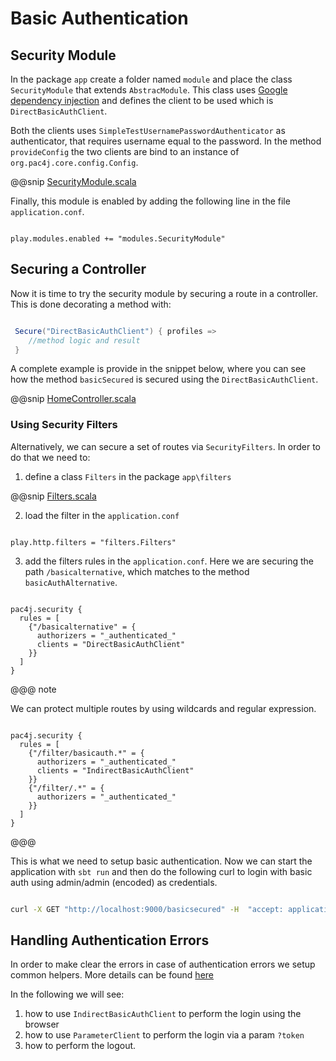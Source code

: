 # Basic Authentication

## Security Module

In the package `app` create a folder named `module` and place the class `SecurityModule` that extends `AbstracModule`.
This class uses [Google dependency injection](https://github.com/google/guice) and defines the client to be used which is
`DirectBasicAuthClient`. 

Both the clients uses `SimpleTestUsernamePasswordAuthenticator` as authenticator, that requires username equal to the password. 
In the method `provideConfig` the two clients are bind to an instance of `org.pac4j.core.config.Config`.

@@snip [SecurityModule.scala](../modules/SecurityModule.scala)

Finally, this module is enabled by adding the following line in the file `application.conf`.

```hocon

play.modules.enabled += "modules.SecurityModule"

```

## Securing a Controller

Now it is time to try the security module by securing a route in a controller. This is done decorating a method with:

```scala

 Secure("DirectBasicAuthClient") { profiles =>
    //method logic and result
 }
```

A complete example is provide in the snippet below, where you can see how the method `basicSecured` is secured using the `DirectBasicAuthClient`.

@@snip [HomeController.scala](../controllers/HomeController.scala)

### Using Security Filters

Alternatively, we can secure a set of routes via `SecurityFilters`. In order to do that we need to:

1. define a class `Filters` in the package `app\filters`

@@snip [Filters.scala](../filters/Filters.scala)

2. load the filter in the `application.conf`

```hocon

play.http.filters = "filters.Filters"
```

3. add the filters rules in the `application.conf`. Here we are securing the path `/basicalternative`, which matches to the method `basicAuthAlternative`.

```hocon

pac4j.security {
  rules = [
    {"/basicalternative" = {
      authorizers = "_authenticated_"
      clients = "DirectBasicAuthClient"
    }}
  ]
}
```

@@@ note

We can protect multiple routes by using wildcards and regular expression.

```hocon

pac4j.security {
  rules = [
    {"/filter/basicauth.*" = {
      authorizers = "_authenticated_"
      clients = "IndirectBasicAuthClient"
    }}
    {"/filter/.*" = {
      authorizers = "_authenticated_"
    }}
  ]
}

```

@@@

This is what we need to setup basic authentication. 
Now we can start the application with `sbt run` and then do the following curl to login with basic auth using admin/admin (encoded) as credentials.

```bash

curl -X GET "http://localhost:9000/basicsecured" -H  "accept: application/json" -H  "Authorization: Basic YWRtaW46YWRtaW4="

```

## Handling Authentication Errors

In order to make clear the errors in case of authentication errors we setup common helpers. More details can be found [here](./common_helpers.md)

In the following we will see:

1. how to use `IndirectBasicAuthClient` to perform the login using the browser
2. how to use `ParameterClient` to perform the login via a param `?token`
3. how to perform the logout.






